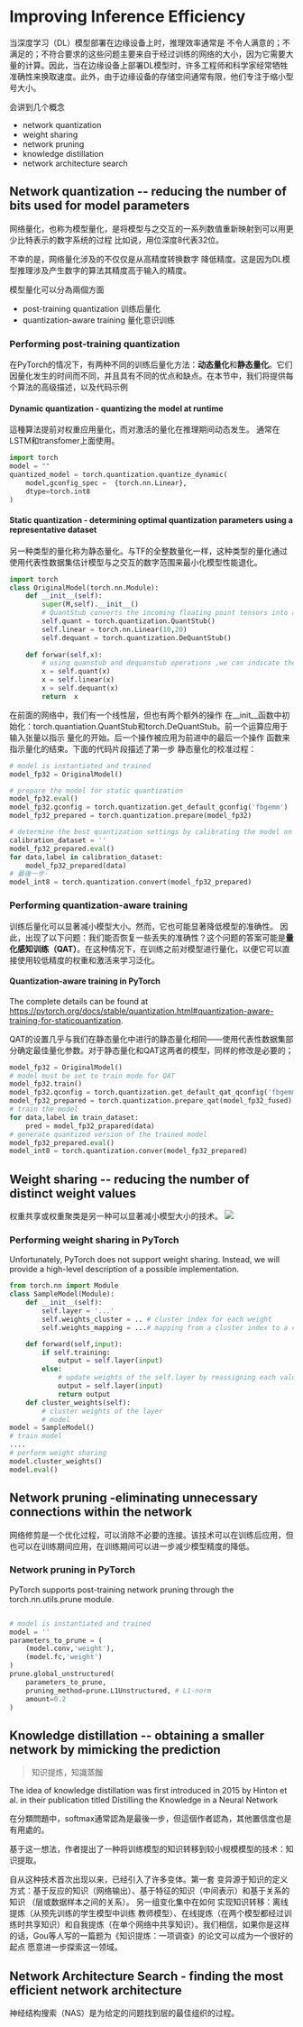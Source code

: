 # Improving Inference Efficiency
当深度学习（DL）模型部署在边缘设备上时，推理效率通常是
不令人满意的；不满足的；不符合要求的这些问题主要来自于经过训练的网络的大小，因为它需要大量的计算。因此，当在边缘设备上部署DL模型时，许多工程师和科学家经常牺牲准确性来换取速度。此外，由于边缘设备的存储空间通常有限，他们专注于缩小型号大小。

会讲到几个概念
- network quantization
- weight sharing 
- network pruning
- knowledge distillation
- network architecture search

## Network quantization -- reducing the number of bits used for model parameters 
网络量化，也称为模型量化，是将模型与之交互的一系列数值重新映射到可以用更少比特表示的数字系统的过程
比如说，用位深度8代表32位。


不幸的是，网络量化涉及的不仅仅是从高精度转换数字
降低精度。这是因为DL模型推理涉及产生数字的算法其精度高于输入的精度。

模型量化可以分為兩個方面
- post-training quantization 训练后量化
- quantization-aware training 量化意识训练

### Performing post-training quantization
在PyTorch的情况下，有两种不同的训练后量化方法：**动态量化**和**静态量化**。它们因量化发生的时间而不同，并且具有不同的优点和缺点。在本节中，我们将提供每个算法的高级描述，以及代码示例
#### Dynamic quantization - quantizing the model at runtime 
這種算法提前对权重应用量化，而对激活的量化在推理期间动态发生。
通常在LSTM和transfomer上面使用。
```python
import torch
model = "" 
quantized_model = torch.quantization.quantize_dynamic(
    model,gconfig_spec =  {torch.nn.Linear},
    dtype=torch.int8
)

```

#### Static quantization - determining optimal quantization parameters using a representative dataset
另一种类型的量化称为静态量化。与TF的全整数量化一样，这种类型的量化通过使用代表性数据集估计模型与之交互的数字范围来最小化模型性能退化。

```python
import torch
class OriginalModel(torch.nn.Module):
    def __init__(self):
        super(M,self).__init__()
        # QuantStub converts the incoming floating point tensors into a quantized tensor
        self.quant = torch.quantization.QuantStub()
        self.linear = torch.nn.Linear(10,20)
        self.dequant = torch.quantization.DeQuantStub()
    
    def forwar(self,x):
        # using quanstub and dequanstub operations ,we can indicate the region for quantization
        x = self.quant(x)
        x = self.linear(x)
        x = self.dequant(x)
        return  x 
```
在前面的网络中，我们有一个线性层，但也有两个额外的操作
在__init__函数中初始化：torch.quantiation.QuantStub和torch.DeQuantStub。前一个运算应用于输入张量以指示
量化的开始。后一个操作被应用为前进中的最后一个操作
函数来指示量化的结束。下面的代码片段描述了第一步
静态量化的校准过程：

```python
# model is instantiated and trained 
model_fp32 = OriginalModel()

# prepare the model for static quantization
model_fp32.eval()
model_fp32.gconfig = torch.quantization.get_default_gconfig('fbgemm')
model_fp32_prepared = torch.quantization.prepare(model_fp32)

# determine the best quantization settings by calibrating the model on a representative dataset
calibration_dataset = ''
model_fp32_prepared.eval()
for data,label in calibration_dataset:
    model_fp32_prepared(data)
# 最後一步·
model_int8 = torch.quantization.convert(model_fp32_prepared)
```


### Performing quantization-aware training 
训练后量化可以显著减小模型大小。然而，它也可能显著降低模型的准确性。
因此，出现了以下问题：我们能否恢复一些丢失的准确性？这个问题的答案可能是**量化感知训练（QAT）**。在这种情况下，在训练之前对模型进行量化，以便它可以直接使用较低精度的权重和激活来学习泛化。


#### Quantization-aware training in PyTorch
The complete details can be found at https://pytorch.org/docs/stable/quantization.html#quantization-aware-training-for-staticquantization. 


QAT的设置几乎与我们在静态量化中进行的静态量化相同——使用代表性数据集部分确定最佳量化参数。对于静态量化和QAT这两者的模型，同样的修改是必要的；
```python
model_fp32 = OriginalModel()
# model must be set to train mode for QAT
model_fp32.train()
model_fp32.qconfig = torch.quantization.get_default_qat_qconfig('fbgemm')
model_fp32_prepared = torch.quantization.prepare_qat(model_fp32_fused)
# train the model
for data,label in train_dataset:
    pred = model_fp32_prapared(data)
# generate quantized version of the trained model 
model_fp32_prepared.eval()
model_int8 = torch.quantization.conver(model_fp32_prepared)
```

## Weight sharing -- reducing the number of distinct weight values 
权重共享或权重聚类是另一种可以显著减小模型大小的技术。
<img src ='weight_sharing.png'>

### Performing weight sharing in PyTorch
Unfortunately, PyTorch does not support weight sharing. Instead, we will provide a high-level description of a possible implementation. 

```python
from torch.nn import Module
class SampleModel(Module):
    def __init__(self):
        self.layer = '...'
        self.weights_cluster = .. # cluster index for each weight 
        self.weights_mapping = ...# mapping from a cluster index to a centroid value 

    def forward(self,input):
        if self.training:
            output = self.layer(input)
        else:
            # update weights of the self.layer by reassigning each value based on self.weights_cluster and self.weights_mapping 
            output = self.layer(input)
            return output 
    def cluster_weights(self):
        # cluster weights of the layer 
        # model
model = SampleModel()
# train model 
....
# perform weight sharing 
model.cluster_weights()
model.eval()
```


## Network pruning -eliminating unnecessary connections within the network 
网络修剪是一个优化过程，可以消除不必要的连接。该技术可以在训练后应用，但也可以在训练期间应用，在训练期间可以进一步减少模型精度的降低。
### Network pruning in PyTorch
PyTorch supports post-training network pruning through the torch.nn.utils.prune module. 
```python

# model is instantiated and trained 
model = ''
parameters_to_prune = (
    (model.conv,'weight'),
    (model.fc,'weight')
)
prune.global_unstructured(
    parameters_to_prune,
    pruning_method=prune.L1Unstructured, # L1-norm
    amount=0.2
)
```

## Knowledge distillation -- obtaining a smaller network by mimicking the prediction
> 知识提炼，知識蒸餾

The idea of knowledge distillation was first introduced in 2015 by Hinton et al. in their publication
titled Distilling the Knowledge in a Neural Network

在分類問題中，softmax通常認為是最後一步，但這個作者認為，其他置信度也是有用處的。

基于这一想法，作者提出了一种将训练模型的知识转移到较小规模模型的技术：知识提取。


自从这种技术首次出现以来，已经引入了许多变体。第一套
变异源于知识的定义方式：基于反应的知识（网络输出）、基于特征的知识（中间表示）和基于关系的知识
（层或数据样本之间的关系）。
另一组变化集中在如何
实现知识转移：离线提炼（从预先训练的学生模型中训练
教师模型）、在线提炼（在两个模型都经过训练时共享知识）和自我提炼（在单个网络中共享知识）。我们相信，如果你是这样的话，Gou等人写的一篇题为《知识提炼：一项调查》的论文可以成为一个很好的起点
愿意进一步探索这一领域。


## Network Architecture Search - finding the most efficient network architecture 
神经结构搜索（NAS）是为给定的问题找到层的最佳组织的过程。
